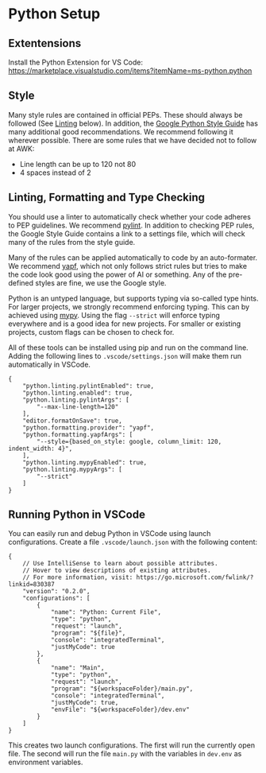 # Python Setup

## Extentensions

Install the Python Extension for VS Code: https://marketplace.visualstudio.com/items?itemName=ms-python.python

## Style

Many style rules are contained in official PEPs. These should always be followed (See [Linting](#linting-formatting-and-type-checking) below). In addition, the [Google Python Style Guide](https://github.com/google/styleguide/blob/gh-pages/pyguide.md) has many additional good recommendations. We recommend following it wherever possible. There are some rules that we have decided not to follow at AWK:

- Line length can be up to 120 not 80
- 4 spaces instead of 2

## Linting, Formatting and Type Checking

You should use a linter to automatically check whether your code adheres to PEP guidelines. We recommend [pylint](https://pylint.pycqa.org/en/latest/). In addition to checking PEP rules, the Google Style Guide contains a link to a settings file, which will check many of the rules from the style guide.

Many of the rules can be applied automatically to code by an auto-formater. We recommend [yapf](https://pypi.org/project/yapf/), which not only follows strict rules but tries to make the code look good using the power of AI or something. Any of the pre-defined styles are fine, we use the Google style.

Python is an untyped language, but supports typing via so-called type hints. For larger projects, we strongly recommend enforcing typing. This can by achieved using [mypy](http://mypy-lang.org/). Using the flag `--strict` will enforce typing everywhere and is a good idea for new projects. For smaller or existing projects, custom flags can be chosen to check for.

All of these tools can be installed using pip and run on the command line. Adding the following lines to `.vscode/settings.json` will make them run automatically in VSCode.

```
{
    "python.linting.pylintEnabled": true,
    "python.linting.enabled": true,
    "python.linting.pylintArgs": [
        "--max-line-length=120"
    ],
    "editor.formatOnSave": true,
    "python.formatting.provider": "yapf",
    "python.formatting.yapfArgs": [
        "--style={based_on_style: google, column_limit: 120, indent_width: 4}",
    ],
    "python.linting.mypyEnabled": true,
    "python.linting.mypyArgs": [
        "--strict"
    ]
}
```

## Running Python in VSCode

You can easily run and debug Python in VSCode using launch configurations. Create a file `.vscode/launch.json` with the following content:  

```
{
    // Use IntelliSense to learn about possible attributes.
    // Hover to view descriptions of existing attributes.
    // For more information, visit: https://go.microsoft.com/fwlink/?linkid=830387
    "version": "0.2.0",
    "configurations": [
        {
            "name": "Python: Current File",
            "type": "python",
            "request": "launch",
            "program": "${file}",
            "console": "integratedTerminal",
            "justMyCode": true
        },
        {
            "name": "Main",
            "type": "python",
            "request": "launch",
            "program": "${workspaceFolder}/main.py",
            "console": "integratedTerminal",
            "justMyCode": true,
            "envFile": "${workspaceFolder}/dev.env"
        }
    ]
}
```
This creates two launch configurations. The first will run the currently open file. The second will run the file `main.py` with the variables in `dev.env` as environment variables. 



